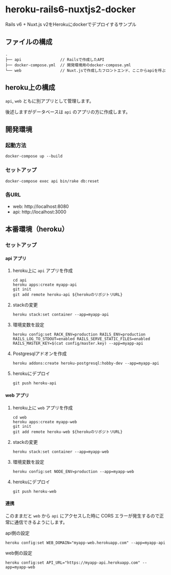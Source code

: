 # heroku-rails6-nuxtjs2-docker
Rails v6 + Nuxt.js v2をHerokuにdockerでデプロイするサンプル

## ファイルの構成

```
.
├── api                 // Railsで作成したAPI
├── docker-compose.yml  // 開発環境用のdocker-compose.yml
└── web                 // Nuxt.jsで作成したフロントエンド、ここからapiを呼ぶ
```

## heroku上の構成

`api`, `web` ともに別アプリとして管理します。

後述しますがデータベースは `api` のアプリの方に作成します。

## 開発環境

### 起動方法

```
docker-compose up --build
```

### セットアップ

```
docker-compose exec api bin/rake db:reset
```

### 各URL

- web: http://localhost:8080
- api: http://localhost:3000

## 本番環境（heroku）

### セットアップ

#### api アプリ

1. heroku上に `api` アプリを作成
    ```
    cd api
    heroku apps:create myapp-api
    git init
    git add remote heroku-api ${herokuのリポジトリURL}
    ```
2. stackの変更
    ```
    heroku stack:set container --app=myapp-api
    ```
3. 環境変数を設定
    ```
    heroku config:set RACK_ENV=production RAILS_ENV=production RAILS_LOG_TO_STDOUT=enabled RAILS_SERVE_STATIC_FILES=enabled RAILS_MASTER_KEY=$(cat config/master.key) --app=myapp-api
    ```
4. Postgresqlアドオンを作成
    ```
    heroku addons:create heroku-postgresql:hobby-dev --app=myapp-api
    ```
5. herokuにデプロイ
    ```
    git push heroku-api
    ```

#### web アプリ

1. heroku上に `web` アプリを作成
    ```
    cd web
    heroku apps:create myapp-web
    git init
    git add remote heroku-web ${herokuのリポジトリURL}
    ```
2. stackの変更
    ```
    heroku stack:set container --app=myapp-web
    ```
3. 環境変数を設定
    ```
    heroku config:set NODE_ENV=production --app=myapp-web
    ```
4. herokuにデプロイ
    ```
    git push heroku-web
    ```

#### 連携

このままだと `web` から `api` にアクセスした時に CORS エラーが発生するので正常に通信できるようにします。

api側の設定

```
heroku config:set WEB_DOMAIN="myapp-web.herokuapp.com" --app=myapp-api
```

web側の設定

```
heroku config:set API_URL="https://myapp-api.herokuapp.com" --app=myapp-web
```
